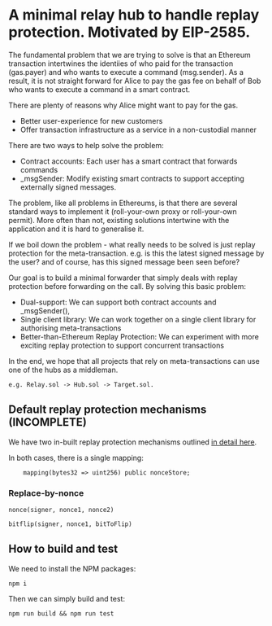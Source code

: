 # A minimal relay hub to handle replay protection. Motivated by EIP-2585.
 
The fundamental problem that we are trying to solve is that an Ethereum transaction intertwines the identiies of who paid for the transaction (gas.payer) and who wants to execute a command (msg.sender). As a result, it is not straight forward for Alice to pay the gas fee on behalf of Bob who wants to execute a command in a smart contract. 

There are plenty of reasons why Alice might want to pay for the gas. 
- Better user-experience for new customers
- Offer transaction infrastructure as a service in a non-custodial manner

There are two ways to help solve the problem:
- Contract accounts: Each user has a smart contract that forwards commands
- _msgSender: Modify existing smart contracts to support accepting externally signed messages.

The problem, like all problems in Ethereums, is that there are several standard ways to implement it (roll-your-own proxy or roll-your-own permit). More often than not, existing solutions intertwine with the application and it is hard to generalise it. 

If we boil down the problem - what really needs to be solved is just replay protection for the meta-transaction. e.g. is this the latest signed message by the user? and of course, has this signed message been seen before? 

Our goal is to build a minimal forwarder that simply deals with replay protection before forwarding on the call. By solving this basic problem:

- Dual-support: We can support both contract accounts and _msgSender(), 
- Single client library: We can work together on a single client library for authorising meta-transactions
- Better-than-Ethereum Replay Protection: We can experiment with more exciting replay protection to support concurrent transactions

In the end, we hope that all projects that rely on meta-transactions can use one of the hubs as a middleman. 

```e.g. Relay.sol -> Hub.sol -> Target.sol.```

## Default replay protection mechanisms (INCOMPLETE)

We have two in-built replay protection mechanisms outlined [in detail here](https://github.com/PISAresearch/metamask-comp).

In both cases, there is a single mapping:

```
    mapping(bytes32 => uint256) public nonceStore;
```


### Replace-by-nonce 

```nonce(signer, nonce1, nonce2)```


```bitflip(signer, nonce1, bitToFlip)```


 
## How to build and test
 
We need to install the NPM packages:

```
npm i
```

Then we can simply build and test:

```
npm run build && npm run test
```


